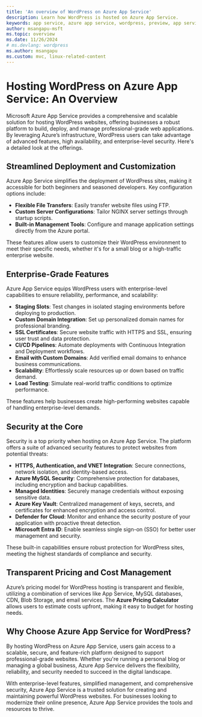 ```yaml
---
title: 'An overview of WordPress on Azure App Service'
description: Learn how WordPress is hosted on Azure App Service.
keywords: app service, azure app service, wordpress, preview, app service on linux, plugins, mysql flexible server, wordpress on linux, php
author: msangapu-msft
ms.topic: overview
ms.date: 11/26/2024
# ms.devlang: wordpress
ms.author: msangapu
ms.custom: mvc, linux-related-content
---
```


# Hosting WordPress on Azure App Service: An Overview

Microsoft Azure App Service provides a comprehensive and scalable solution for hosting WordPress websites, offering businesses a robust platform to build, deploy, and manage professional-grade web applications. By leveraging Azure’s infrastructure, WordPress users can take advantage of advanced features, high availability, and enterprise-level security. Here's a detailed look at the offerings.

## Streamlined Deployment and Customization

Azure App Service simplifies the deployment of WordPress sites, making it accessible for both beginners and seasoned developers. Key configuration options include:

- **Flexible File Transfers**: Easily transfer website files using FTP.
- **Custom Server Configurations**: Tailor NGINX server settings through startup scripts.
- **Built-in Management Tools**: Configure and manage application settings directly from the Azure portal.

These features allow users to customize their WordPress environment to meet their specific needs, whether it's for a small blog or a high-traffic enterprise website.

## Enterprise-Grade Features

Azure App Service equips WordPress users with enterprise-level capabilities to ensure reliability, performance, and scalability:

- **Staging Slots**: Test changes in isolated staging environments before deploying to production.
- **Custom Domain Integration**: Set up personalized domain names for professional branding.
- **SSL Certificates**: Secure website traffic with HTTPS and SSL, ensuring user trust and data protection.
- **CI/CD Pipelines**: Automate deployments with Continuous Integration and Deployment workflows.
- **Email with Custom Domains**: Add verified email domains to enhance business communications.
- **Scalability**: Effortlessly scale resources up or down based on traffic demand.
- **Load Testing**: Simulate real-world traffic conditions to optimize performance.

These features help businesses create high-performing websites capable of handling enterprise-level demands.

## Security at the Core

Security is a top priority when hosting on Azure App Service. The platform offers a suite of advanced security features to protect websites from potential threats:

- **HTTPS, Authentication, and VNET Integration**: Secure connections, network isolation, and identity-based access.
- **Azure MySQL Security**: Comprehensive protection for databases, including encryption and backup capabilities.
- **Managed Identities**: Securely manage credentials without exposing sensitive data.
- **Azure Key Vault**: Centralized management of keys, secrets, and certificates for enhanced encryption and access control.
- **Defender for Cloud**: Monitor and enhance the security posture of your application with proactive threat detection.
- **Microsoft Entra ID**: Enable seamless single sign-on (SSO) for better user management and security.

These built-in capabilities ensure robust protection for WordPress sites, meeting the highest standards of compliance and security.

## Transparent Pricing and Cost Management

Azure’s pricing model for WordPress hosting is transparent and flexible, utilizing a combination of services like App Service, MySQL databases, CDN, Blob Storage, and email services. The **Azure Pricing Calculator** allows users to estimate costs upfront, making it easy to budget for hosting needs.

## Why Choose Azure App Service for WordPress?

By hosting WordPress on Azure App Service, users gain access to a scalable, secure, and feature-rich platform designed to support professional-grade websites. Whether you're running a personal blog or managing a global business, Azure App Service delivers the flexibility, reliability, and security needed to succeed in the digital landscape.

With enterprise-level features, simplified management, and comprehensive security, Azure App Service is a trusted solution for creating and maintaining powerful WordPress websites. For businesses looking to modernize their online presence, Azure App Service provides the tools and resources to thrive.
